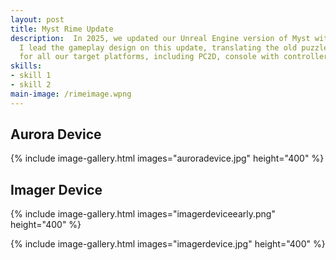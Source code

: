 ```yaml
---
layout: post
title: Myst Rime Update
description:  In 2025, we updated our Unreal Engine version of Myst with the long-awaited Rime age, from RealMyst.
  I lead the gameplay design on this update, translating the old puzzles to new, more modern designs that worked
  for all our target platforms, including PC2D, console with controller, and VR. 
skills: 
- skill 1
- skill 2
main-image: /rimeimage.wpng 
---
```


## Aurora Device

{% include image-gallery.html images="auroradevice.jpg" height="400" %}

## Imager Device

{% include image-gallery.html images="imagerdeviceearly.png" height="400" %}

{% include image-gallery.html images="imagerdevice.jpg" height="400" %}
